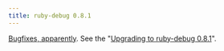 ```yaml
---
title: ruby-debug 0.8.1
---
```


[Bugfixes, apparently](http://rubyforge.org/frs/shownotes.php?release_id=10485). See the "[Upgrading to ruby-debug 0.8.1](http://www.wincent.com/knowledge-base/Upgrading%20to%20ruby-debug%200.8.1)".
